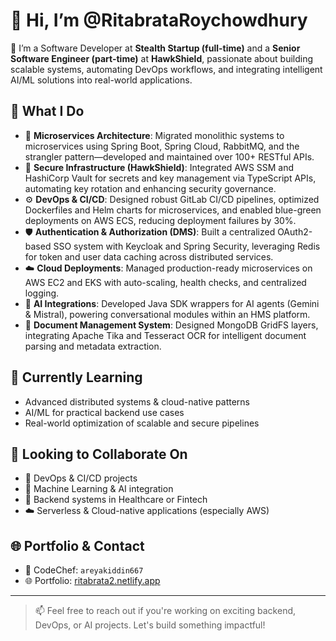 # 👋 Hi, I’m @RitabrataRoychowdhury

🔧 I’m a Software Developer at **Stealth Startup (full-time)** and a **Senior Software Engineer (part-time)** at **HawkShield**, passionate about building scalable systems, automating DevOps workflows, and integrating intelligent AI/ML solutions into real-world applications.

## 🚀 What I Do

- 🔧 **Microservices Architecture**: Migrated monolithic systems to microservices using Spring Boot, Spring Cloud, RabbitMQ, and the strangler pattern—developed and maintained over 100+ RESTful APIs.
- 🔐 **Secure Infrastructure (HawkShield)**: Integrated AWS SSM and HashiCorp Vault for secrets and key management via TypeScript APIs, automating key rotation and enhancing security governance.
- ⚙️ **DevOps & CI/CD**: Designed robust GitLab CI/CD pipelines, optimized Dockerfiles and Helm charts for microservices, and enabled blue-green deployments on AWS ECS, reducing deployment failures by 30%.
- 🛡️ **Authentication & Authorization (DMS)**: Built a centralized OAuth2-based SSO system with Keycloak and Spring Security, leveraging Redis for token and user data caching across distributed services.
- ☁️ **Cloud Deployments**: Managed production-ready microservices on AWS EC2 and EKS with auto-scaling, health checks, and centralized logging.
- 🤖 **AI Integrations**: Developed Java SDK wrappers for AI agents (Gemini & Mistral), powering conversational modules within an HMS platform.
- 📄 **Document Management System**: Designed MongoDB GridFS layers, integrating Apache Tika and Tesseract OCR for intelligent document parsing and metadata extraction.

## 🌱 Currently Learning

- Advanced distributed systems & cloud-native patterns  
- AI/ML for practical backend use cases  
- Real-world optimization of scalable and secure pipelines

## 🤝 Looking to Collaborate On

- 🔧 DevOps & CI/CD projects  
- 🧠 Machine Learning & AI integration  
- 🏥 Backend systems in Healthcare or Fintech  
- ☁️ Serverless & Cloud-native applications (especially AWS)

## 🌐 Portfolio & Contact

- 🧠 CodeChef: `areyakiddin667`
- 🌐 Portfolio: [ritabrata2.netlify.app](https://ritabrata2.netlify.app)

---

> 📫 Feel free to reach out if you're working on exciting backend, DevOps, or AI projects. Let's build something impactful!
